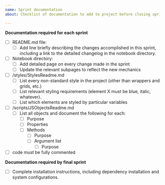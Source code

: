 ```yaml
---
name: Sprint documentation
about: Checklist of documentation to add to project before closing sprint

---
```

**Documentation required for each sprint**

- [ ] README.md file:
  - [ ] Add line briefly describing the changes accomplished in this sprint, including a link to the detailed changelog in the notebook directory.
- [ ] Notebook directory:
  - [ ] Add detailed page on every change made in the sprint
  - [ ] Update the relevant subpages to reflect the new mechanics
- [ ] /styles/StylesReadme.md
  - [ ] List every non-standard style in the project (other than wrappers and grids, etc.)
  - [ ] List relevant styling requirements (element X must be blue, italic, whatever).
  - [ ] List which elements are styled by particular variables
- [ ] /scripts/JSObjectsReadme.md
  - [ ] List all objects and document the following for each:
    - [ ] Purpose
    - [ ] Properties
    - [ ] Methods
      - [ ] Purpose
      - [ ] Argument list
        - [ ] Purpose
- [ ] code must be fully commented

**Documentation required by final sprint**

- [ ] Complete installation instructions, including dependency installation and system configurations.